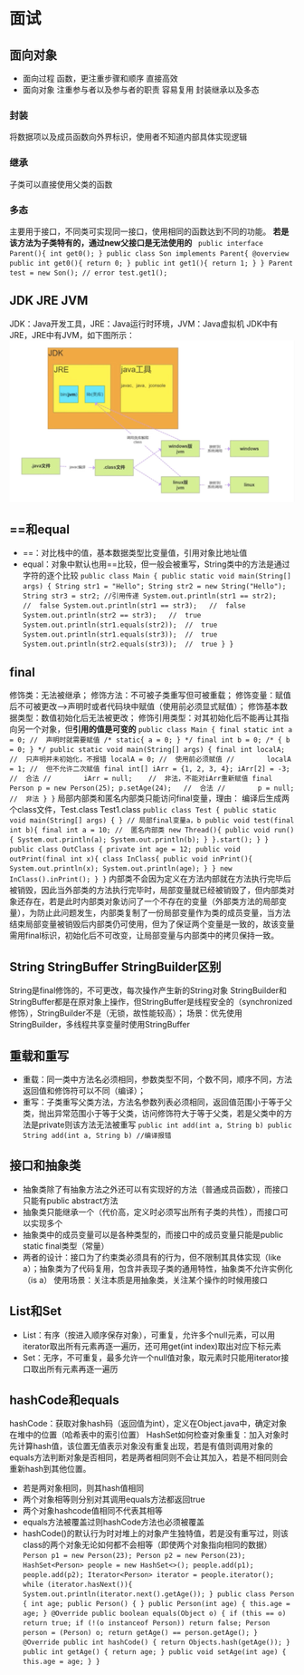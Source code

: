 # 面试
## 面向对象
* 面向过程
函数，更注重步骤和顺序
直接高效
* 面向对象
注重参与者以及参与者的职责
容易复用
封装继承以及多态
### 封装
将数据项以及成员函数向外界标识，使用者不知道内部具体实现逻辑
### 继承
子类可以直接使用父类的函数
### 多态
主要用于接口，不同类可实现同一接口，使用相同的函数达到不同的功能。
**若是该方法为子类特有的，通过new父接口是无法使用的**
`` 
public interface Parent(){
	int get0();
}
public class Son implements Parent{
	@overview
	public int get0(){
		return 0;
	}
	public int get1(){
		return 1;
	}
}
Parent test = new Son();
// error
test.get1();
``
## JDK JRE JVM
JDK：Java开发工具，JRE：Java运行时环境，JVM：Java虚拟机
JDK中有JRE，JRE中有JVM，如下图所示：
![](assets/16444715326698.jpg)

## ==和equal
* ==：对比栈中的值，基本数据类型比变量值，引用对象比地址值
* equal：对象中默认也用==比较，但一般会被重写，String类中的方法是通过字符的逐个比较
``public class Main {
    public static void main(String[] args) {
        String str1 = "Hello";
        String str2 = new String("Hello");
        String str3 = str2; //引用传递
        System.out.println(str1 == str2);   //  false
        System.out.println(str1 == str3);   //  false
        System.out.println(str2 == str3);   //  true
        System.out.println(str1.equals(str2));  //  true
        System.out.println(str1.equals(str3));  //  true
        System.out.println(str2.equals(str3));  //  true
    }
}``
## final
修饰类：无法被继承；
修饰方法：不可被子类重写但可被重载；
修饰变量：赋值后不可被更改-->声明时或者代码块中赋值（使用前必须显式赋值）；
修饰基本数据类型：数值初始化后无法被更改；
修饰引用类型：对其初始化后不能再让其指向另一个对象，但**引用的值是可变的**
``public class Main {
    final static int a = 0; //  声明时就需要赋值
    /*
    static{
        a = 0;
     }
    */
    final int b = 0;
    /*
    {
        b = 0;
    }
    */
    public static void main(String[] args) {
        final int localA;   //  只声明并未初始化，不报错
        localA = 0; //  使用前必须赋值
//        localA = 1; //  但不允许二次赋值
        final int[] iArr = {1, 2, 3, 4};
        iArr[2] = -3;   //  合法
//        iArr = null;    //  非法，不能对iArr重新赋值
        final Person p = new Person(25);
        p.setAge(24);   //  合法
//        p = null;   //  非法
    }
}``
局部内部类和匿名内部类只能访问final变量，理由：
编译后生成两个class文件，Test.class Test1.class
``public class Test {
    public static void main(String[] args) {
    }
    // 局部final变量a，b
    public void test(final int b){
        final int a = 10;
        //  匿名内部类
        new Thread(){
            public void run(){
                System.out.println(a);
                System.out.println(b);
            }
        }.start();
    }
}
public class OutClass {
    private int age = 12;
    public void outPrint(final int x){
        class InClass{
            public void inPrint(){
                System.out.println(x);
                System.out.println(age);
            }
        }
        new InClass().inPrint();
    }
}``
内部类不会因为定义在方法内部就在方法执行完毕后被销毁，因此当外部类的方法执行完毕时，局部变量就已经被销毁了，但内部类对象还存在，若是此时内部类对象访问了一个不存在的变量（外部类方法的局部变量），为防止此问题发生，内部类复制了一份局部变量作为类的成员变量，当方法结束局部变量被销毁后内部类仍可使用，但为了保证两个变量是一致的，故该变量需用final标识，初始化后不可改变，让局部变量与内部类中的拷贝保持一致。
## String StringBuffer StringBuilder区别
String是final修饰的，不可更改，每次操作产生新的String对象
StringBuilder和StringBuffer都是在原对象上操作，但StringBuffer是线程安全的（synchronized修饰），StringBuilder不是（无锁，故性能较高）；
场景：优先使用StringBuilder，多线程共享变量时使用StringBuffer
## 重载和重写
* 重载：同一类中方法名必须相同，参数类型不同，个数不同，顺序不同，方法返回值和修饰符可以不同（编译）；
* 重写：子类重写父类方法，方法名参数列表必须相同，返回值范围小于等于父类，抛出异常范围小于等于父类，访问修饰符大于等于父类，若是父类中的方法是private则该方法无法被重写
``
public int add(int a, String b)
public String add(int a, String b)
//编译报错
``
## 接口和抽象类
* 抽象类除了有抽象方法之外还可以有实现好的方法（普通成员函数），而接口只能有public abstract方法
* 抽象类只能继承一个（代价高，定义时必须写出所有子类的共性），而接口可以实现多个
* 抽象类中的成员变量可以是各种类型的，而接口中的成员变量只能是public static final类型（常量）
* 两者的设计：接口为了约束类必须具有的行为，但不限制其具体实现（like a）；抽象类为了代码复用，包含并表现子类的通用特性，抽象类不允许实例化（is a）
使用场景：关注本质是用抽象类，关注某个操作的时候用接口
## List和Set
* List：有序（按进入顺序保存对象），可重复，允许多个null元素，可以用iterator取出所有元素再逐一遍历，还可用get(int index)取出对应下标元素
* Set：无序，不可重复，最多允许一个null值对象，取元素时只能用iterator接口取出所有元素再逐一遍历
## hashCode和equals
hashCode：获取对象hash码（返回值为int），定义在Object.java中，确定对象在堆中的位置（哈希表中的索引位置）
HashSet如何检查对象重复：加入对象时先计算hash值，该位置无值表示对象没有重复出现，若是有值则调用对象的equals方法判断对象是否相同，若是两者相同则不会让其加入，若是不相同则会重新hash到其他位置。
* 若是两对象相同，则其hash值相同
* 两个对象相等则分别对其调用equals方法都返回true
* 两个对象hashcode值相同不代表其相等
* equals方法被覆盖过则hashCode方法也必须被覆盖
* hashCode()的默认行为时对堆上的对象产生独特值，若是没有重写过，则该class的两个对象无论如何都不会相等（即使两个对象指向相同的数据）
``
Person p1 = new Person(23);
Person p2 = new Person(23);
HashSet<Person> people = new HashSet<>();
people.add(p1);
people.add(p2);
Iterator<Person> iterator = people.iterator();
while (iterator.hasNext()){
    System.out.println(iterator.next().getAge());
}
public class Person {
    int age;
    public Person() {
    }
    public Person(int age) {
        this.age = age;
    }
    @Override
    public boolean equals(Object o) {
        if (this == o) return true;
        if (!(o instanceof Person)) return false;
        Person person = (Person) o;
        return getAge() == person.getAge();
    }
    @Override
    public int hashCode() {
        return Objects.hash(getAge());
    }
    public int getAge() {
        return age;
    }
    public void setAge(int age) {
        this.age = age;
    }
}
``
